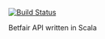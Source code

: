 [![Build Status](https://secure.travis-ci.org/oxlade39/scala-betfair.png)](http://travis-ci.org/oxlade39/scala-betfair)

Betfair API written in Scala
